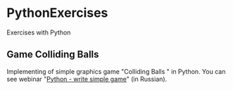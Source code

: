 # PythonExercises
Exercises with Python

## Game Colliding Balls
Implementing of simple graphics game "Colliding Balls " in Python. You can see webinar "[Python - write simple game](https://www.youtube.com/watch?v=6QFGz2ZhrQs)" (in Russian).